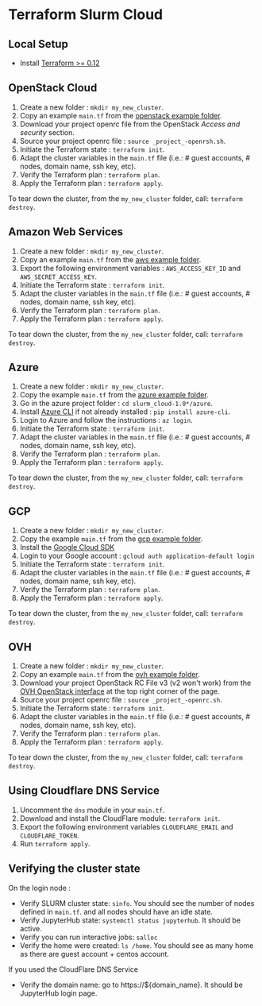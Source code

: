 # Terraform Slurm Cloud

## Local Setup

- Install [Terraform >= 0.12](https://www.terraform.io/downloads.html)

## OpenStack Cloud

1. Create a new folder : `mkdir my_new_cluster`.
2. Copy an example `main.tf` from the [openstack example folder](https://git.computecanada.ca/magic_castle/slurm_cloud/tree/master/examples/openstack).
3. Download your project openrc file from the OpenStack _Access and security_ section.
4. Source your project openrc file : `source _project_-openrsh.sh`.
5. Initiate the Terraform state : `terraform init`.
6. Adapt the cluster variables in the `main.tf` file (i.e.: # guest accounts, # nodes, domain name, ssh key, etc).
7. Verify the Terraform plan : `terraform plan`.
8. Apply the Terraform plan : `terraform apply`.

To tear down the cluster, from the `my_new_cluster` folder, call: `terraform destroy`.

## Amazon Web Services

1. Create a new folder : `mkdir my_new_cluster`.
2. Copy an example `main.tf` from the [aws example folder](https://git.computecanada.ca/magic_castle/slurm_cloud/tree/master/examples/aws).
3. Export the following environment variables : `AWS_ACCESS_KEY_ID` and `AWS_SECRET_ACCESS_KEY`.
4. Initiate the Terraform state : `terraform init`.
5. Adapt the cluster variables in the `main.tf` file (i.e.: # guest accounts, # nodes, domain name, ssh key, etc).
6. Verify the Terraform plan : `terraform plan`.
7. Apply the Terraform plan : `terraform apply`.

To tear down the cluster, from the `my_new_cluster` folder, call: `terraform destroy`.

## Azure

1. Create a new folder : `mkdir my_new_cluster`.
2. Copy the example `main.tf` from the [azure example folder](https://git.computecanada.ca/magic_castle/slurm_cloud/tree/master/examples/azure).
3. Go in the azure project folder : `cd slurm_cloud-1.0*/azure`.
4. Install [Azure CLI](https://docs.microsoft.com/en-us/cli/azure/install-azure-cli) if not already installed : `pip install azure-cli`.
5. Login to Azure and follow the instructions : `az login`.
6. Initiate the Terraform state : `terraform init`.
7. Adapt the cluster variables in the `main.tf` file (i.e.: # guest accounts, # nodes, domain name, ssh key, etc).
8. Verify the Terraform plan : `terraform plan`.
9. Apply the Terraform plan : `terraform apply`.

To tear down the cluster, from the `my_new_cluster` folder, call: `terraform destroy`.

## GCP

1. Create a new folder : `mkdir my_new_cluster`.
2. Copy the example `main.tf` from the [gcp example folder](https://git.computecanada.ca/magic_castle/slurm_cloud/tree/master/examples/gcp).
3. Install the [Google Cloud SDK](https://cloud.google.com/sdk/install)
4. Login to your Google account : `gcloud auth application-default login`
5. Initiate the Terraform state : `terraform init`.
6. Adapt the cluster variables in the `main.tf` file (i.e.: # guest accounts, # nodes, domain name, ssh key, etc).
7. Verify the Terraform plan : `terraform plan`.
8. Apply the Terraform plan : `terraform apply`.

To tear down the cluster, from the `my_new_cluster` folder, call: `terraform destroy`.

## OVH

1. Create a new folder : `mkdir my_new_cluster`.
2. Copy an example `main.tf` from the [ovh example folder](https://git.computecanada.ca/magic_castle/slurm_cloud/tree/master/examples/ovh).
3. Download your project OpenStack RC File v3 (v2 won't work) from the [OVH OpenStack interface](https://horizon.cloud.ovh.net/project/) at the top right corner of the page.
4. Source your project openrc file : `source _project_-openrc.sh`.
5. Initiate the Terraform state : `terraform init`.
6. Adapt the cluster variables in the `main.tf` file (i.e.: # guest accounts, # nodes, domain name, ssh key, etc).
7. Verify the Terraform plan : `terraform plan`.
8. Apply the Terraform plan : `terraform apply`.

To tear down the cluster, from the `my_new_cluster` folder, call: `terraform destroy`.

## Using Cloudflare DNS Service

1. Uncomment the `dns` module in your `main.tf`.
2. Download and install the CloudFlare module: `terraform init`.
2. Export the following environment variables `CLOUDFLARE_EMAIL` and `CLOUDFLARE_TOKEN`.
3. Run `terraform apply`.

## Verifying the cluster state

On the login node :
- Verify SLURM cluster state: `sinfo`. You should see the number of nodes defined in `main.tf`.
and all nodes should have an idle state.
- Verify JupyterHub state: `systemctl status jupyterhub`. It should be active.
- Verify you can run interactive jobs: `salloc`
- Verify the home were created: `ls /home`. You should see as many home as there are guest account + centos account.

If you used the CloudFlare DNS Service
- Verify the domain name: go to https://${domain_name}. It should be JupyterHub login page.
